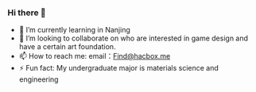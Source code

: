 ### Hi there 👋

- 🌱 I’m currently learning in Nanjing
- 👯 I’m looking to collaborate on who are interested in game design and have a certain art foundation.
- 📫 How to reach me: email：Find@hacbox.me
- ⚡ Fun fact: My undergraduate major is materials science and engineering
